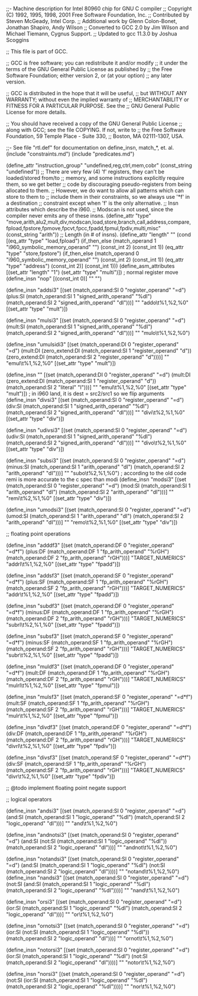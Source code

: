 ;;- Machine description for Intel 80960 chip for GNU C compiler
;;   Copyright (C) 1992, 1995, 1998, 2001 Free Software Foundation, Inc.
;;   Contributed by Steven McGeady, Intel Corp.
;;   Additional work by Glenn Colon-Bonet, Jonathan Shapiro, Andy Wilson
;;   Converted to GCC 2.0 by Jim Wilson and Michael Tiemann, Cygnus Support.
;;   Updated to gcc 11.3.0 by Joshua Scoggins

;; This file is part of GCC.

;; GCC is free software; you can redistribute it and/or modify
;; it under the terms of the GNU General Public License as published by
;; the Free Software Foundation; either version 2, or (at your option)
;; any later version.

;; GCC is distributed in the hope that it will be useful,
;; but WITHOUT ANY WARRANTY; without even the implied warranty of
;; MERCHANTABILITY or FITNESS FOR A PARTICULAR PURPOSE.  See the
;; GNU General Public License for more details.

;; You should have received a copy of the GNU General Public License
;; along with GCC; see the file COPYING.  If not, write to
;; the Free Software Foundation, 59 Temple Place - Suite 330,
;; Boston, MA 02111-1307, USA.

;;- See file "rtl.def" for documentation on define_insn, match_*, et. al.
(include "constraints.md")
(include "predicates.md")


(define_attr "instruction_group" "undefined,reg,ctrl,mem,cobr"
 (const_string "undefined"))
;; There are very few (4) 'f' registers, they can't be loaded/stored from/to
;; memory, and some instructions explicitly require them, so we get better
;; code by discouraging pseudo-registers from being allocated to them.
;; However, we do want to allow all patterns which can store to them to
;; include them in their constraints, so we always use '*f' in a destination
;; constraint except when 'f' is the only alternative.
;; Insn attributes which describe the i960.
;; Modscan is not used, since the compiler never emits any of these insns.
(define_attr "type"
  "move,arith,alu2,mult,div,modscan,load,store,branch,call,address,compare,fpload,fpstore,fpmove,fpcvt,fpcc,fpadd,fpmul,fpdiv,multi,misc"
  (const_string "arith"))
;; Length (in # of insns).
(define_attr "length" ""
  (cond [(eq_attr "type" "load,fpload")
	      (if_then_else (match_operand 1 "i960_symbolic_memory_operand" "")
			    (const_int 2)
			    (const_int 1))
	 (eq_attr "type" "store,fpstore")
	      (if_then_else (match_operand 0 "i960_symbolic_memory_operand" "")
			    (const_int 2)
			    (const_int 1))
	 (eq_attr "type" "address")
	      (const_int 2)]
	(const_int 1)))
(define_asm_attributes
  [(set_attr "length" "1")
   (set_attr "type" "multi")])
; normal register move
(define_insn "nop"
 [(const_int 0)]
 ""
 "")

(define_insn "addsi3"
 [(set (match_operand:SI 0 "register_operand" "=d")
     (plus:SI
      (match_operand:SI 1 "signed_arith_operand" "%dI")
      (match_operand:SI 2 "signed_arith_operand" "dI")))]
 ""
 "addo\t%1,%2,%0"
 [(set_attr "type" "mult")])

(define_insn "mulsi3"
 [(set (match_operand:SI 0 "register_operand" "=d")
       (mult:SI (match_operand:SI 1 "signed_arith_operand" "%dI")
                (match_operand:SI 2 "signed_arith_operand" "dI")))]
 ""
 "mulo\t%1,%2,%0")

(define_insn "umulsidi3"
 [(set (match_operand:DI 0 "register_operand" "=d") 
     (mult:DI (zero_extend:DI (match_operand:SI 1 "register_operand" "d"))
      (zero_extend:DI (match_operand:SI 2 "register_operand" "d"))))]
 ""
 "emul\t%1,%2,%0"
 [(set_attr "type" "mult")])

(define_insn ""
 [(set (match_operand:DI 0 "register_operand" "=d") 
     (mult:DI (zero_extend:DI (match_operand:SI 1 "register_operand" "d"))
      (match_operand:SI 2 "literal" "I")))]
 ""
 "emul\t%1,%2,%0"
 [(set_attr "type" "mult")])
; in i960 land, it is dest = src2/src1 so we flip arguments
(define_insn "divsi3"
 [(set (match_operand:SI 0 "register_operand" "=d")
       (div:SI (match_operand:SI 1 "signed_arith_operand" "%dI")
                (match_operand:SI 2 "signed_arith_operand" "dI")))]
 ""
 "divi\t%2,%1,%0"
 [(set_attr "type" "div")])

(define_insn "udivsi3"
 [(set (match_operand:SI 0 "register_operand" "=d")
       (udiv:SI (match_operand:SI 1 "signed_arith_operand" "%dI")
                (match_operand:SI 2 "signed_arith_operand" "dI")))]
 ""
 "divo\t%2,%1,%0"
 [(set_attr "type" "div")])

(define_insn "subsi3"
 [(set (match_operand:SI 0 "register_operand" "=d")
     (minus:SI (match_operand:SI 1 "arith_operand" "dI")
      (match_operand:SI 2 "arith_operand" "dI")))]
 ""
 "subo\t%2,%1,%0")
; according to the old code remi is more accurate to the c spec than modi
(define_insn "modsi3"
 [(set (match_operand:SI 0 "register_operand" "=d")
     (mod:SI (match_operand:SI 1 "arith_operand" "dI")
      (match_operand:SI 2 "arith_operand" "dI")))]
 ""
 "remi\t%2,%1,%0"
 [(set_attr "type" "div")])

(define_insn "umodsi3"
 [(set (match_operand:SI 0 "register_operand" "=d")
     (umod:SI (match_operand:SI 1 "arith_operand" "dI")
      (match_operand:SI 2 "arith_operand" "dI")))]
 ""
 "remo\t%2,%1,%0"
 [(set_attr "type" "div")])


;; floating point operations

(define_insn "adddf3"
 [(set (match_operand:DF 0 "register_operand" "=d*f")
     (plus:DF (match_operand:DF 1 "fp_arith_operand" "%rGH")
              (match_operand:DF 2 "fp_arith_operand" "rGH")))]
 "TARGET_NUMERICS"
 "addrl\t%1,%2,%0"
 [(set_attr "type" "fpadd")])

(define_insn "addsf3"
 [(set (match_operand:SF 0 "register_operand" "=d*f")
     (plus:SF (match_operand:SF 1 "fp_arith_operand" "%rGH")
              (match_operand:SF 2 "fp_arith_operand" "rGH")))]
 "TARGET_NUMERICS"
 "addr\t%1,%2,%0"
 [(set_attr "type" "fpadd")])

(define_insn "subdf3"
 [(set (match_operand:DF 0 "register_operand" "=d*f")
     (minus:DF (match_operand:DF 1 "fp_arith_operand" "%rGH")
              (match_operand:DF 2 "fp_arith_operand" "rGH")))]
 "TARGET_NUMERICS"
 "subrl\t%2,%1,%0"
 [(set_attr "type" "fpadd")])

(define_insn "subsf3"
 [(set (match_operand:SF 0 "register_operand" "=d*f")
     (minus:SF (match_operand:SF 1 "fp_arith_operand" "%rGH")
              (match_operand:SF 2 "fp_arith_operand" "rGH")))]
 "TARGET_NUMERICS"
 "subr\t%2,%1,%0"
 [(set_attr "type" "fpadd")])


(define_insn "muldf3"
 [(set (match_operand:DF 0 "register_operand" "=d*f")
     (mult:DF (match_operand:DF 1 "fp_arith_operand" "%rGH")
              (match_operand:DF 2 "fp_arith_operand" "rGH")))]
 "TARGET_NUMERICS"
 "mulrl\t%1,%2,%0"
 [(set_attr "type" "fpmul")])

(define_insn "mulsf3"
 [(set (match_operand:SF 0 "register_operand" "=d*f")
     (mult:SF (match_operand:SF 1 "fp_arith_operand" "%rGH")
              (match_operand:SF 2 "fp_arith_operand" "rGH")))]
 "TARGET_NUMERICS"
 "mulr\t%1,%2,%0"
 [(set_attr "type" "fpmul")])

(define_insn "divdf3"
 [(set (match_operand:DF 0 "register_operand" "=d*f")
     (div:DF (match_operand:DF 1 "fp_arith_operand" "%rGH")
              (match_operand:DF 2 "fp_arith_operand" "rGH")))]
 "TARGET_NUMERICS"
 "divrl\t%2,%1,%0"
 [(set_attr "type" "fpdiv")])

(define_insn "divsf3"
 [(set (match_operand:SF 0 "register_operand" "=d*f")
     (div:SF (match_operand:SF 1 "fp_arith_operand" "%rGH")
              (match_operand:SF 2 "fp_arith_operand" "rGH")))]
 "TARGET_NUMERICS"
 "divr\t%2,%1,%0"
 [(set_attr "type" "fpdiv")])

;; @todo implement floating point negate support

;; logical operators

(define_insn "andsi3"
 [(set (match_operand:SI 0 "register_operand" "=d")
     (and:SI (match_operand:SI 1 "logic_operand" "%dI")
             (match_operand:SI 2 "logic_operand" "dI")))]
 ""
 "and\t%1,%2,%0")

(define_insn "andnotsi3"
 [(set (match_operand:SI 0 "register_operand" "=d")
     (and:SI (not:SI (match_operand:SI 1 "logic_operand" "%dI"))
      (match_operand:SI 2 "logic_operand" "dI")))]
 ""
 "andnot\t%1,%2,%0")

(define_insn "notandsi3"
 [(set (match_operand:SI 0 "register_operand" "=d")
     (and:SI (match_operand:SI 1 "logic_operand" "%dI")
      (not:SI (match_operand:SI 2 "logic_operand" "dI"))))]
 ""
 "notand\t%1,%2,%0")
(define_insn "nandsi3"
 [(set (match_operand:SI 0 "register_operand" "=d")
     (not:SI (and:SI (match_operand:SI 1 "logic_operand" "%dI")
                     (match_operand:SI 2 "logic_operand" "%dI"))))]
 ""
 "nand\t%1,%2,%0")

(define_insn "orsi3"
 [(set (match_operand:SI 0 "register_operand" "=d")
     (ior:SI (match_operand:SI 1 "logic_operand" "%dI")
             (match_operand:SI 2 "logic_operand" "dI")))]
 ""
 "or\t%1,%2,%0")

(define_insn "ornotsi3"
 [(set (match_operand:SI 0 "register_operand" "=d")
     (ior:SI (not:SI (match_operand:SI 1 "logic_operand" "%dI"))
      (match_operand:SI 2 "logic_operand" "dI")))]
 ""
 "ornot\t%1,%2,%0")

(define_insn "notorsi3"
 [(set (match_operand:SI 0 "register_operand" "=d")
     (ior:SI (match_operand:SI 1 "logic_operand" "%dI")
      (not:SI (match_operand:SI 2 "logic_operand" "dI"))))]
 ""
 "notor\t%1,%2,%0")

(define_insn "norsi3"
 [(set (match_operand:SI 0 "register_operand" "=d")
     (not:SI (ior:SI (match_operand:SI 1 "logic_operand" "%dI")
                     (match_operand:SI 2 "logic_operand" "%dI"))))]
 ""
 "nor\t%1,%2,%0")
